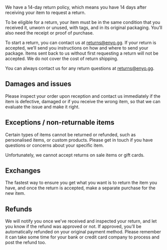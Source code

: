 We have a 14-day return policy, which means you have 14 days after receiving your item to request a return.

To be eligible for a return, your item must be in the same condition that you received it, unworn or unused, with tags, and in its original packaging. You’ll also need the receipt or proof of purchase.

To start a return, you can contact us at returns@enyo.gg. If your return is accepted, we’ll send you instructions on how and where to send your package. Items sent back to us without first requesting a return will not be accepted. We do not cover the cost of return shipping.

You can always contact us for any return questions at returns@enyo.gg.

## Damages and issues

Please inspect your order upon reception and contact us immediately if the item is defective, damaged or if you receive the wrong item, so that we can evaluate the issue and make it right.

## Exceptions / non-returnable items

Certain types of items cannot be returned or refunded, such as personalised items, or custom products. Please get in touch if you have questions or concerns about your specific item.

Unfortunately, we cannot accept returns on sale items or gift cards.

## Exchanges

The fastest way to ensure you get what you want is to return the item you have, and once the return is accepted, make a separate purchase for the new item.

## Refunds

We will notify you once we’ve received and inspected your return, and let you know if the refund was approved or not. If approved, you’ll be automatically refunded on your original payment method. Please remember it can take some time for your bank or credit card company to process and post the refund too.
